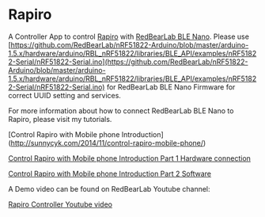 Rapiro
======

A Controller App to control [Rapiro](http://www.rapiro.com) with [RedBearLab BLE Nano](http://redbearlab.com/blenano/).  Please use [https://github.com/RedBearLab/nRF51822-Arduino/blob/master/arduino-1.5.x/hardware/arduino/RBL_nRF51822/libraries/BLE_API/examples/nRF51822-Serial/nRF51822-Serial.ino](https://github.com/RedBearLab/nRF51822-Arduino/blob/master/arduino-1.5.x/hardware/arduino/RBL_nRF51822/libraries/BLE_API/examples/nRF51822-Serial/nRF51822-Serial.ino) for RedBearLab BLE Nano Firmware for correct UUID setting and services.  

For more information about how to connect RedBearLab BLE Nano to Rapiro, please visit my tutorials.

[Control Rapiro with Mobile phone Introduction] (http://sunnycyk.com/2014/11/control-rapiro-mobile-phone/)

[Control Rapiro with Mobile phone Introduction Part 1 Hardware connection](http://sunnycyk.com/2014/11/control-rapiro-mobile-phone-part-1/)

[Control Rapiro with Mobile phone Introduction Part 2 Software](http://sunnycyk.com/2014/11/control-rapiro-mobile-phone-part-2/)

A Demo video can be found on RedBearLab Youtube channel:

[Rapiro Controller Youtube video](https://www.youtube.com/watch?v=_6RAtwv2kAY)

